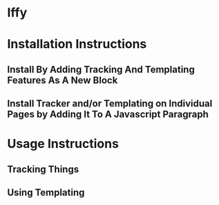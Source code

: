 # Iffy

# Installation Instructions

## Install By Adding Tracking And Templating Features As A New Block


## Install Tracker and/or Templating  on Individual Pages by Adding It To A Javascript Paragraph


# Usage Instructions


## Tracking Things


## Using Templating



